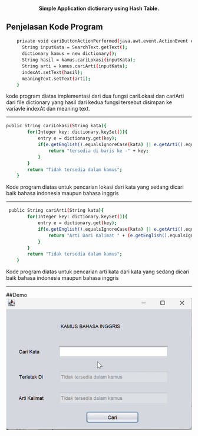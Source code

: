 

<h4 align="center">Simple Application dictionary using Hash Table.</h4>

## Penjelasan Kode Program
```bash
    private void cariButtonActionPerformed(java.awt.event.ActionEvent evt) {                                           
      String inputKata = SearchText.getText();
      dictionary kamus = new dictionary();
      String hasil = kamus.cariLokasi(inputKata);
      String arti = kamus.cariArti(inputKata);
      indexAt.setText(hasil);
      meaningText.setText(arti);
    }                  
```
kode program diatas implementasi dari dua fungsi cariLokasi dan cariArti dari file dictionary yang hasil 
dari kedua fungsi tersebut disimpan ke variavle indexAt dan meaning text.
<hr>

```bash
public String cariLokasi(String kata){
        for(Integer key: dictionary.keySet()){
            entry e = dictionary.get(key);
            if(e.getEnglish().equalsIgnoreCase(kata) || e.getArti().equalsIgnoreCase(kata)){
                return "tersedia di baris ke -" + key;
            }
        }
        return "Tidak tersedia dalam kamus";
    }
```
Kode program diatas untuk pencarian lokasi dari kata yang sedang dicari baik bahasa indonesia maupun bahasa inggris
<hr>

```bash
 public String cariArti(String kata){
        for(Integer key: dictionary.keySet()){
            entry e = dictionary.get(key);
            if(e.getEnglish().equalsIgnoreCase(kata) || e.getArti().equalsIgnoreCase(kata)){
                return "Arti Dari Kalimat " + (e.getEnglish().equalsIgnoreCase(kata) ? e.getArti() : e.getEnglish());
            }
        }
        return "Tidak tersedia dalam kamus";
    }
```
Kode program diatas untuk pencarian arti kata dari kata yang sedang dicari baik bahasa indonesia maupun bahasa inggris

<hr>

##Demo
![](asset/video-demo.gif)
